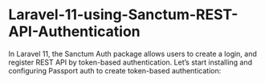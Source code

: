 # Laravel-11-using-Sanctum-REST-API-Authentication
In Laravel 11, the Sanctum Auth package allows users to create a login, and register REST API by token-based authentication.  Let’s start installing and configuring Passport auth to create token-based authentication:
